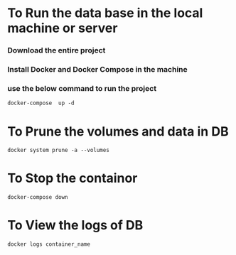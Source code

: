 
# To Run the data base in the local machine or server

### Download the entire project 
### Install Docker and Docker Compose in the machine 
### use the below command to run the project
```
docker-compose  up -d
```
# To Prune the volumes and data in DB
```
docker system prune -a --volumes
```
# To Stop the containor 
```
docker-compose down
```
# To View the logs of DB
```
docker logs container_name
```

